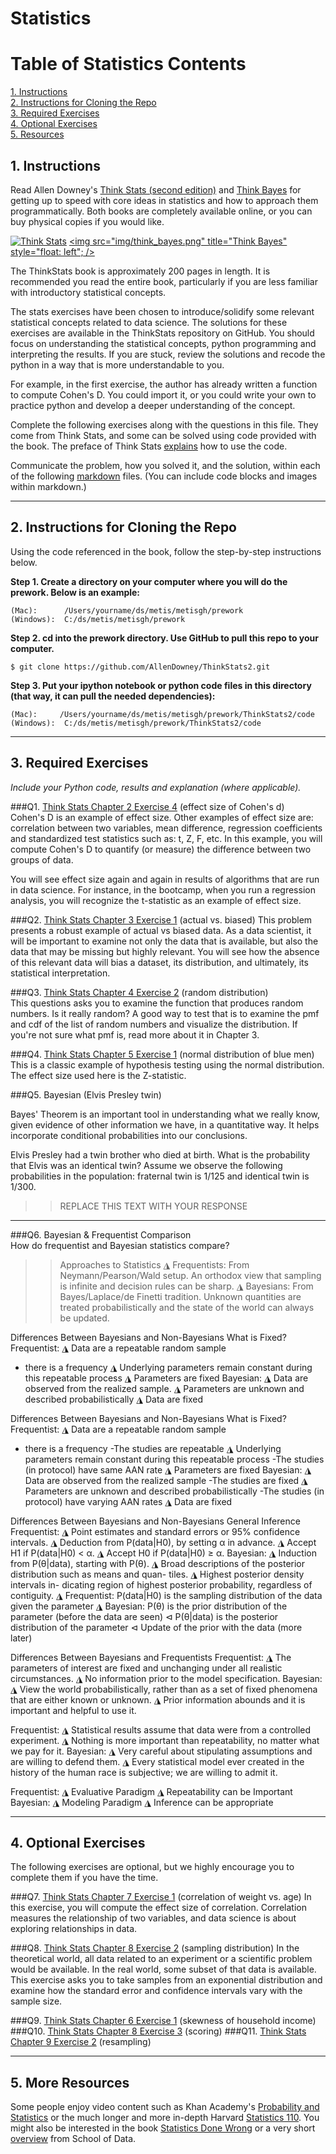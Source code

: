 # Statistics

# Table of Statistics Contents

[1. Instructions](#section-a)  
[2. Instructions for Cloning the Repo](#section-b)  
[3. Required Exercises](#section-c)  
[4. Optional Exercises](#section-d)  
[5. Resources](#section-e)

## <a name="section-a"></a>1.  Instructions

Read Allen Downey's [Think Stats (second edition)](http://greenteapress.com/thinkstats2/) and [Think Bayes](http://greenteapress.com/thinkbayes/) for getting up to speed with core ideas in statistics and how to approach them programmatically. Both books are completely available online, or you can buy physical copies if you would like.

[<img src="img/think_stats.jpg" title="Think Stats"/>](http://greenteapress.com/thinkstats2/)
[<img src="img/think_bayes.png" title="Think Bayes" style="float: left"; />](http://greenteapress.com/thinkbayes/) 

The ThinkStats book is approximately 200 pages in length.  It is recommended you read the entire book, particularly if you are less familiar with introductory statistical concepts.

The stats exercises have been chosen to introduce/solidify some relevant statistical concepts related to data science.  The solutions for these exercises are available in the ThinkStats repository on GitHub.  You should focus on understanding the statistical concepts, python programming and interpreting the results.  If you are stuck, review the solutions and recode the python in a way that is more understandable to you. 

For example, in the first exercise, the author has already written a function to compute Cohen's D.  You could import it, or you could write your own to practice python and develop a deeper understanding of the concept. 

Complete the following exercises along with the questions in this file. They come from Think Stats, and some can be solved using code provided with the book. The preface of Think Stats [explains](http://greenteapress.com/thinkstats2/html/thinkstats2001.html#toc2) how to use the code.  

Communicate the problem, how you solved it, and the solution, within each of the following [markdown](https://guides.github.com/features/mastering-markdown/) files. (You can include code blocks and images within markdown.)

---

## <a name="section-b"></a>2.  Instructions for Cloning the Repo 
Using the code referenced in the book, follow the step-by-step instructions below.  

**Step 1. Create a directory on your computer where you will do the prework.  Below is an example:**

```
(Mac):      /Users/yourname/ds/metis/metisgh/prework  
(Windows):  C:/ds/metis/metisgh/prework
```

**Step 2. cd into the prework directory.  Use GitHub to pull this repo to your computer.**

```
$ git clone https://github.com/AllenDowney/ThinkStats2.git
```

**Step 3.  Put your ipython notebook or python code files in this directory (that way, it can pull the needed dependencies):**

```
(Mac):     /Users/yourname/ds/metis/metisgh/prework/ThinkStats2/code  
(Windows):  C:/ds/metis/metisgh/prework/ThinkStats2/code
```

---


## <a name="section-c"></a>3.  Required Exercises

*Include your Python code, results and explanation (where applicable).*

###Q1. [Think Stats Chapter 2 Exercise 4](statistics/2-4-cohens_d.md) (effect size of Cohen's d)  
Cohen's D is an example of effect size.  Other examples of effect size are:  correlation between two variables, mean difference, regression coefficients and standardized test statistics such as: t, Z, F, etc. In this example, you will compute Cohen's D to quantify (or measure) the difference between two groups of data.   

You will see effect size again and again in results of algorithms that are run in data science.  For instance, in the bootcamp, when you run a regression analysis, you will recognize the t-statistic as an example of effect size.

###Q2. [Think Stats Chapter 3 Exercise 1](statistics/3-1-actual_biased.md) (actual vs. biased)
This problem presents a robust example of actual vs biased data.  As a data scientist, it will be important to examine not only the data that is available, but also the data that may be missing but highly relevant.  You will see how the absence of this relevant data will bias a dataset, its distribution, and ultimately, its statistical interpretation.

###Q3. [Think Stats Chapter 4 Exercise 2](statistics/4-2-random_dist.md) (random distribution)  
This questions asks you to examine the function that produces random numbers.  Is it really random?  A good way to test that is to examine the pmf and cdf of the list of random numbers and visualize the distribution.  If you're not sure what pmf is, read more about it in Chapter 3.  

###Q4. [Think Stats Chapter 5 Exercise 1](statistics/5-1-blue_men.md) (normal distribution of blue men)
This is a classic example of hypothesis testing using the normal distribution.  The effect size used here is the Z-statistic. 



###Q5. Bayesian (Elvis Presley twin) 

Bayes' Theorem is an important tool in understanding what we really know, given evidence of other information we have, in a quantitative way.  It helps incorporate conditional probabilities into our conclusions.

Elvis Presley had a twin brother who died at birth.  What is the probability that Elvis was an identical twin? Assume we observe the following probabilities in the population: fraternal twin is 1/125 and identical twin is 1/300.  

>> REPLACE THIS TEXT WITH YOUR RESPONSE

---

###Q6. Bayesian &amp; Frequentist Comparison  
How do frequentist and Bayesian statistics compare?

>>Approaches to Statistics
◮ Frequentists: From Neymann/Pearson/Wald setup. An orthodox view that sampling is
infinite and decision rules can be sharp.
◮ Bayesians: From Bayes/Laplace/de Finetti tradition. Unknown quantities are treated
probabilistically and the state of the world can always be updated.

Differences Between Bayesians and Non-Bayesians
What is Fixed?
Frequentist:
◮ Data are a repeatable random sample
- there is a frequency
◮ Underlying parameters remain constant
during this repeatable process
◮ Parameters are fixed
Bayesian:
◮ Data are observed from the realized
sample.
◮ Parameters are unknown and described
probabilistically
◮ Data are fixed


Differences Between Bayesians and Non-Bayesians
What is Fixed?
Frequentist:
◮ Data are a repeatable random sample
- there is a frequency
-The studies are repeatable
◮ Underlying parameters remain constant
during this repeatable process
-The studies (in protocol) have same
AAN rate
◮ Parameters are fixed
Bayesian:
◮ Data are observed from the realized
sample
-The studies are fixed
◮ Parameters are unknown and described
probabilistically
-The studies (in protocol) have varying
AAN rates
◮ Data are fixed

Differences Between Bayesians and Non-Bayesians
General Inference
Frequentist:
◮ Point estimates and standard errors
or 95% confidence intervals.
◮ Deduction from P(data|H0), by setting
α in advance.
◮ Accept H1 if P(data|H0) < α. ◮ Accept H0 if P(data|H0) ≥ α. Bayesian: ◮ Induction from P(θ|data), starting with P(θ). ◮ Broad descriptions of the posterior distribution such as means and quan- tiles. ◮ Highest posterior density intervals in- dicating region of highest posterior probability, regardless of contiguity.
◮ Frequentist: P(data|H0) is the sampling distribution of the data given the parameter
◮ Bayesian: P(θ) is the prior distribution of the parameter (before the data are seen)
⊲ P(θ|data) is the posterior distribution of the parameter
⊲ Update of the prior with the data (more later)

Differences Between Bayesians and Frequentists
Frequentist:
◮ The parameters of interest are fixed
and unchanging under all realistic circumstances.
◮ No information prior to the model
specification.
Bayesian:
◮ View the world probabilistically,
rather than as a set of fixed phenomena
that are either known or
unknown.
◮ Prior information abounds and it is
important and helpful to use it.

Frequentist:
◮ Statistical results assume that data
were from a controlled experiment.
◮ Nothing is more important than
repeatability, no matter what we pay
for it.
Bayesian:
◮ Very careful about stipulating assumptions
and are willing to defend them.
◮ Every statistical model ever created in
the history of the human race is subjective;
we are willing to admit it.

Frequentist:
◮ Evaluative Paradigm
◮ Repeatability can be Important
Bayesian:
◮ Modeling Paradigm
◮ Inference can be appropriate

---

## <a name="section-d"></a>4.  Optional Exercises

The following exercises are optional, but we highly encourage you to complete them if you have the time.

###Q7. [Think Stats Chapter 7 Exercise 1](statistics/7-1-weight_vs_age.md) (correlation of weight vs. age)
In this exercise, you will compute the effect size of correlation.  Correlation measures the relationship of two variables, and data science is about exploring relationships in data.    

###Q8. [Think Stats Chapter 8 Exercise 2](statistics/8-2-sampling_dist.md) (sampling distribution)
In the theoretical world, all data related to an experiment or a scientific problem would be available.  In the real world, some subset of that data is available.  This exercise asks you to take samples from an exponential distribution and examine how the standard error and confidence intervals vary with the sample size.

###Q9. [Think Stats Chapter 6 Exercise 1](statistics/6-1-household_income.md) (skewness of household income)
###Q10. [Think Stats Chapter 8 Exercise 3](statistics/8-3-scoring.md) (scoring)
###Q11. [Think Stats Chapter 9 Exercise 2](statistics/9-2-resampling.md) (resampling)

---

## <a name="section-e"></a>5.  More Resources

Some people enjoy video content such as Khan Academy's [Probability and Statistics](https://www.khanacademy.org/math/probability) or the much longer and more in-depth Harvard [Statistics 110](https://www.youtube.com/playlist?list=PL2SOU6wwxB0uwwH80KTQ6ht66KWxbzTIo). You might also be interested in the book [Statistics Done Wrong](http://www.statisticsdonewrong.com/) or a very short [overview](http://schoolofdata.org/handbook/courses/the-math-you-need-to-start/) from School of Data.







